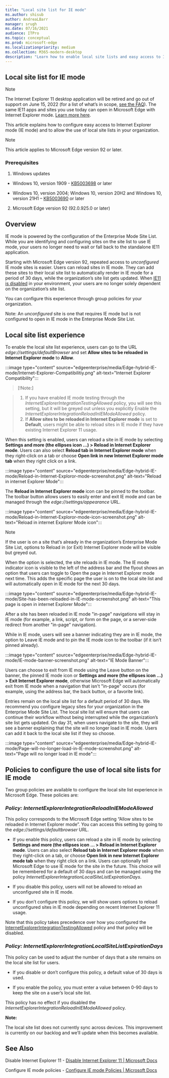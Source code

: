 ```yaml
---
title: "Local site list for IE mode"
ms.author: shisub
author: AndreaLBarr
manager: srugh
ms.date: 07/16/2021
audience: ITPro
ms.topic: conceptual
ms.prod: microsoft-edge
ms.localizationpriority: medium
ms.collection: M365-modern-desktop
description: "Learn how to enable local site lists and easy access to IE mode"
---
```


## Local site list for IE mode

>[!Note]
> The Internet Explorer 11 desktop application will be retired and go out of support on June 15, 2022 (for a list of what’s in scope, [see the FAQ](https://techcommunity.microsoft.com/t5/windows-it-pro-blog/internet-explorer-11-desktop-app-retirement-faq/ba-p/2366549)). The same IE11 apps and sites you use today can open in Microsoft Edge with Internet Explorer mode. [Learn more here](https://blogs.windows.com/windowsexperience/2021/05/19/the-future-of-internet-explorer-on-windows-10-is-in-microsoft-edge/).

This article explains how to configure easy access to Internet Explorer mode (IE mode) and to allow the use of local site lists in your organization.

> [!NOTE]
> This article applies to Microsoft Edge version 92 or later.

### Prerequisites

1. Windows updates

- Windows 10, version 1909 - [KB5003698](https://support.microsoft.com/topic/june-15-2021-kb5003698-os-build-18363-1645-preview-1ecf117e-1f89-40f9-a0a5-ed5766737620) or later  

- Windows 10, version 2004; Windows 10, version 20H2 and Windows 10, version 21H1 – [KB5003690](https://support.microsoft.com/topic/june-21-2021-kb5003690-os-builds-19041-1081-19042-1081-and-19043-1081-preview-11a7581f-2a01-47d5-ba12-431709ee2248) or later

2. Microsoft Edge version 92 (92.0.925.0 or later)

## Overview

IE mode is powered by the configuration of the Enterprise Mode Site List. While you are identifying and configuring sites on the site list to use IE mode, your users no longer need to wait or fall back to the standalone IE11 application.

Starting with Microsoft Edge version 92, repeated access to *unconfigured* IE mode sites is easier. Users can reload sites in IE mode. They can add these sites to their local site list to automatically render in IE mode for a period of 30 days, while the organization’s site list gets updated. When [IE11 is disabled](/deployedge/edge-ie-disable-ie11) in your environment, your users are no longer solely dependent on the organization’s site list.

You can configure this experience through group policies for your organization.

Note: An *unconfigured* site is one that requires IE mode but is not configured to open in IE mode in the Enterprise Mode Site List.

## Local site list experience

To enable the local site list experience, users can go to the URL *edge://settings/defaultBrowser* and set **Allow sites to be reloaded in Internet Explorer mode** to **Allow**.

:::image type="content" source="edgeenterprise/media/Edge-hybrid-IE-mode/Internet-Explorer-Compatibilitiy.png" alt-text="Internet Explorer Compatibility":::

>[!Note:]  

>1. If you have enabled IE mode testing through the *InternetExplorerIntegrationTestingAllowed* policy, you will see this setting, but it will be greyed out unless you  explicitly Enable the *InternetExplorerIntegrationReloadInIEModeAllowed* policy.  
>2. If **Allow sites to be reloaded in Internet Explorer mode** is set to **Default**, users might be able to reload sites in IE mode if they have existing Internet Explorer 11 usage.  

When this setting is enabled, users can reload a site in IE mode by selecting **Settings and more (the ellipses icon ...) > Reload in Internet Explorer mode**. Users can also select **Reload tab in Internet Explorer mode** when they right-click on a tab or choose **Open link in new Internet Explorer mode tab** when they right click on a link.

:::image type="content" source="edgeenterprise/media/Edge-hybrid-IE-mode/Reload-in-Internet-Exploror-mode-screenshot.png" alt-text="Reload in internet Explorer Mode":::

The **Reload in Internet Explorer mode** icon can be pinned to the toolbar. The toolbar button allows users to easily enter and exit IE mode and can be managed through the *edge://settings/appearance* URL.

:::image type="content" source="edgeenterprise/media/Edge-hybrid-IE-mode/Reload-in-Internet-Exploror-mode-icon-screenshot.png" alt-text="Reload in internet Explorer Mode icon":::

>[!Note]
>If the user is on a site that’s already in the organization’s Enterprise Mode Site List, options to Reload in (or Exit) Internet Explorer mode will be visible but greyed out.

When the option is selected, the site reloads in IE mode. The IE mode indicator icon is visible to the left of the address bar and the flyout shows an option that users can toggle to Open the page in Internet Explorer mode next time. This adds the specific page the user is on to the local site list and will automatically open in IE mode for the next 30 days.

:::image type="content" source="edgeenterprise/media/Edge-hybrid-IE-mode/Site-has-been-reloaded-in-IE-mode-screenshot.png" alt-text="This page is open in internet Explorer Mode":::

After a site has been reloaded in IE mode "in-page" navigations will stay in IE mode (for example, a link, script, or form on the page, or a server-side redirect from another "in-page" navigation).  

While in IE mode, users will see a banner indicating they are in IE mode, the option to Leave IE mode and to pin the IE mode icon to the toolbar (if it isn’t pinned already).

:::image type="content" source="edgeenterprise/media/Edge-hybrid-IE-mode/IE-mode-banner-screenshot.png" alt-text="IE Mode Banner":::

Users can choose to exit from IE mode using the Leave button on the banner, the pinned IE mode icon or **Settings and more (the ellipses icon ...) > Exit Internet Explorer mode**, otherwise Microsoft Edge will automatically exit from IE mode when a navigation that isn't "in-page" occurs (for example, using the address bar, the back button, or a favorite link).

Entries remain on the local site list for a default period of 30 days. We recommend you configure legacy sites for your organization in the Enterprise Mode Site List. The local site list will ensure that users can continue their workflow without being interrupted while the organization’s site list gets updated. On day 31, when users navigate to the site, they will see a banner explaining that the site will no longer load in IE mode. Users can add it back to the local site list if they so choose.

:::image type="content" source="edgeenterprise/media/Edge-hybrid-IE-mode/Page-will-no-longer-load-in-IE-mode-screenshot.png" alt-text="Page will no longer load in IE mode":::

## Policies to configure the use of local site lists for IE mode

Two group policies are available to configure the local site list experience in Microsoft Edge. These policies are:

### *Policy: InternetExplorerIntegrationReloadInIEModeAllowed*

This policy corresponds to the Microsoft Edge setting “Allow sites to be reloaded in Internet Explorer mode”. You can access this setting by going to the *edge://settings/defaultbrowser* URL.

- If you enable this policy, users can reload a site in IE mode by selecting **Settings and more (the ellipses icon ... > Reload in Internet Explorer mode**. Users can also select **Reload tab in Internet Explorer mode** when they right-click on a tab, or choose **Open link in new Internet Explorer mode tab** when they right click on a link.
Users can optionally tell Microsoft Edge to use IE mode for the site in the future. This choice will be remembered for a default of 30 days and can be managed using the policy *InternetExplorerIntegrationLocalSiteListExpirationDays*.

- If you disable this policy, users will not be allowed to reload an unconfigured site in IE mode.

- If you don’t configure this policy, we will show users options to reload unconfigured sites in IE mode depending on recent Internet Explorer 11 usage.

Note that this policy takes precedence over how you configured the [InternetExplorerIntegrationTestingAllowed](/deployedge/microsoft-edge-policies#internetexplorerintegrationtestingallowed) policy and that policy will be disabled.

### *Policy: InternetExplorerIntegrationLocalSiteListExpirationDays*

This policy can be used to adjust the number of days that a site remains on the local site list for users.  

- If you disable or don’t configure this policy, a default value of 30 days is used.

- If you enable the policy, you must enter a value between 0-90 days to keep the site on a user’s local site list.

This policy has no effect if you disabled the *InternetExplorerIntegrationReloadInIEModeAllowed* policy.

**Note:**

The local site list does not currently sync across devices. This improvement is currently on our backlog and we’ll update when this becomes available.

## See Also

Disable Internet Explorer 11 - [Disable Internet Explorer 11 | Microsoft Docs](/deployedge/edge-ie-disable-ie11)

Configure IE mode policies - [Configure IE mode Policies | Microsoft Docs](/deployedge/edge-ie-mode-policies)
